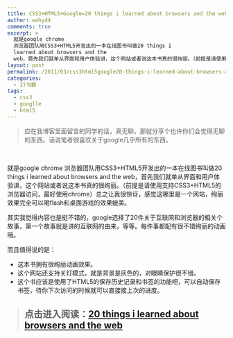 ```yaml
---
title: CSS3+HTML5+Google=20 things i learned about browsers and the web
author: wahyd4
comments: true
excerpt: >
  就是google chrome
  浏览器团队用CSS3+HTML5开发出的一本在线图书叫做20 things i
  learned about browsers and the
  web，首先我们就单从界面和用户体验讲，这个网站或者说这本书真的很绚丽。（前提是请使用支持CSS3+HTML5的浏览器访问，最好使用chrome）总之让我很惊讶，
layout: post
permalink: /2011/03/css3html5google20-things-i-learned-about-browsers-and-the-web/
categories:
  - IT书籍
tags:
  - css3
  - googlle
  - html5
---
```

> 应在我博客里面留言的同学的话，真无聊。那就分享个也许你们会觉得无聊的东西。话说笔者很喜欢关于google几乎所有的东西。

 

就是google chrome 浏览器团队用CSS3+HTML5开发出的一本在线图书叫做20 things i learned about browsers and the web，首先我们就单从界面和用户体验讲，这个网站或者说这本书真的很绚丽。（前提是请使用支持CSS3+HTML5的浏览器访问，最好使用chrome）总之让我很惊讶，感觉这哪里是一个网站，绚丽效果完全可以喝flash和桌面游戏的效果媲美。

其实我觉得内容也是挺不错的，google选择了20件关于互联网和浏览器的相关个故事，第一个故事就是讲的互联网的由来，等等。每件事都配有很不错绚丽的动画哦。

而且值得说的是：

*   这本书拥有很绚丽动画效果。
*   这个网站还支持关灯模式，就是背景是灰色的，对眼睛保护很不错。
*   这个书应该是使用了HTML5的保存历史记录和书签的功能吧，可以自动保存书签，待你下次访问的时候就可以直接接上次的进度。

> ## 点击进入阅读：<a href="http://www.20thingsilearned.com/home" target="_blank">20 things i learned about browsers and the web</a>
